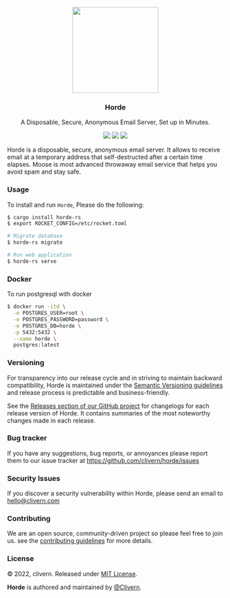 <p align="center">
    <img src="/static/logo.png" width="200" />
    <h3 align="center">Horde</h3>
    <p align="center">A Disposable, Secure, Anonymous Email Server, Set up in Minutes.</p>
    <p align="center">
        <a href="https://github.com/Clivern/Horde/actions"><img src="https://github.com/Clivern/Horde/actions/workflows/build.yml/badge.svg"></a>
        <a href="https://github.com/Clivern/Horde/releases"><img src="https://img.shields.io/badge/Version-v0.1.0-green.svg"></a>
        <a href="https://github.com/Clivern/Horde/blob/main/LICENSE"><img src="https://img.shields.io/badge/LICENSE-MIT-green.svg"></a>
    </p>
</p>

Horde is a disposable, secure, anonymous email server. It allows to receive email at a temporary address that self-destructed after a certain time elapses. Moose is most advanced throwaway email service that helps you avoid spam and stay safe.

### Usage

To install and run `Horde`, Please do the following:

```zsh
$ cargo install horde-rs
$ export ROCKET_CONFIG=/etc/rocket.toml

# Migrate database
$ horde-rs migrate

# Run web application
$ horde-rs serve
```


### Docker

To run postgresql with docker

```zsh
$ docker run -itd \
  -e POSTGRES_USER=root \
  -e POSTGRES_PASSWORD=password \
  -e POSTGRES_DB=horde \
  -p 5432:5432 \
  --name horde \
  postgres:latest
```


### Versioning

For transparency into our release cycle and in striving to maintain backward compatibility, Horde is maintained under the [Semantic Versioning guidelines](https://semver.org/) and release process is predictable and business-friendly.

See the [Releases section of our GitHub project](https://github.com/clivern/horde/releases) for changelogs for each release version of Horde. It contains summaries of the most noteworthy changes made in each release.


### Bug tracker

If you have any suggestions, bug reports, or annoyances please report them to our issue tracker at https://github.com/clivern/horde/issues


### Security Issues

If you discover a security vulnerability within Horde, please send an email to [hello@clivern.com](mailto:hello@clivern.com)


### Contributing

We are an open source, community-driven project so please feel free to join us. see the [contributing guidelines](CONTRIBUTING.md) for more details.


### License

© 2022, clivern. Released under [MIT License](https://opensource.org/licenses/mit-license.php).

**Horde** is authored and maintained by [@Clivern](http://github.com/clivern).

